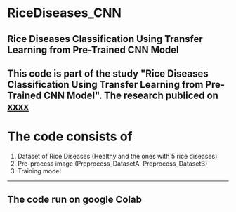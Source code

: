 # RiceDiseases_CNN
Rice Diseases Classification Using Transfer Learning from Pre-Trained CNN Model
-------------
This code is part of the study "Rice Diseases Classification Using Transfer Learning from Pre-Trained CNN Model".
The research publiced on [xxxx](https://github.com/WittawatHamhongsa/RiceDiseases_CNN)
--------------
# The code consists of 
1. Dataset of Rice Diseases (Healthy and the ones with 5 rice diseases)
2. Pre-process image (Preprocess_DatasetA, Preprocess_DatasetB)
3. Training model
--------------
## The code run on google Colab
 
